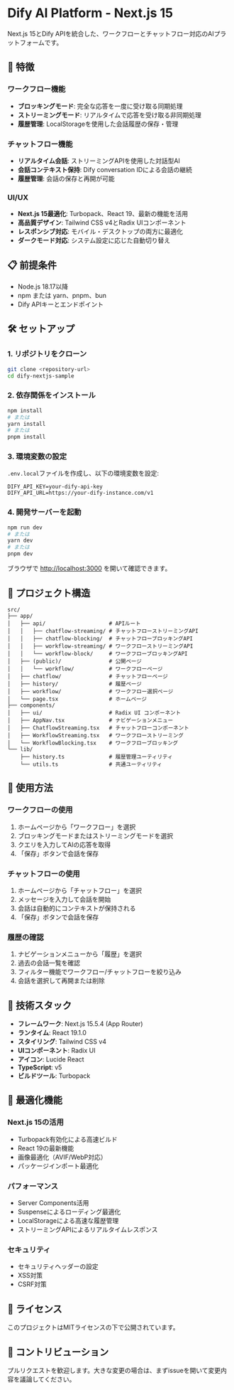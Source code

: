 # Dify AI Platform - Next.js 15

Next.js 15とDify APIを統合した、ワークフローとチャットフロー対応のAIプラットフォームです。

## 🚀 特徴

### ワークフロー機能
- **ブロッキングモード**: 完全な応答を一度に受け取る同期処理
- **ストリーミングモード**: リアルタイムで応答を受け取る非同期処理
- **履歴管理**: LocalStorageを使用した会話履歴の保存・管理

### チャットフロー機能
- **リアルタイム会話**: ストリーミングAPIを使用した対話型AI
- **会話コンテキスト保持**: Dify conversation IDによる会話の継続
- **履歴管理**: 会話の保存と再開が可能

### UI/UX
- **Next.js 15最適化**: Turbopack、React 19、最新の機能を活用
- **高品質デザイン**: Tailwind CSS v4とRadix UIコンポーネント
- **レスポンシブ対応**: モバイル・デスクトップの両方に最適化
- **ダークモード対応**: システム設定に応じた自動切り替え

## 📋 前提条件

- Node.js 18.17以降
- npm または yarn、pnpm、bun
- Dify APIキーとエンドポイント

## 🛠️ セットアップ

### 1. リポジトリをクローン

```bash
git clone <repository-url>
cd dify-nextjs-sample
```

### 2. 依存関係をインストール

```bash
npm install
# または
yarn install
# または
pnpm install
```

### 3. 環境変数の設定

`.env.local`ファイルを作成し、以下の環境変数を設定:

```env
DIFY_API_KEY=your-dify-api-key
DIFY_API_URL=https://your-dify-instance.com/v1
```

### 4. 開発サーバーを起動

```bash
npm run dev
# または
yarn dev
# または
pnpm dev
```

ブラウザで [http://localhost:3000](http://localhost:3000) を開いて確認できます。

## 📂 プロジェクト構造

```
src/
├── app/
│   ├── api/                    # APIルート
│   │   ├── chatflow-streaming/ # チャットフローストリーミングAPI
│   │   ├── chatflow-blocking/  # チャットフローブロッキングAPI
│   │   ├── workflow-streaming/ # ワークフローストリーミングAPI
│   │   └── workflow-block/     # ワークフローブロッキングAPI
│   ├── (public)/               # 公開ページ
│   │   └── workflow/           # ワークフローページ
│   ├── chatflow/               # チャットフローページ
│   ├── history/                # 履歴ページ
│   ├── workflow/               # ワークフロー選択ページ
│   └── page.tsx                # ホームページ
├── components/
│   ├── ui/                     # Radix UI コンポーネント
│   ├── AppNav.tsx              # ナビゲーションメニュー
│   ├── ChatflowStreaming.tsx   # チャットフローコンポーネント
│   ├── WorkflowStreaming.tsx   # ワークフローストリーミング
│   └── WorkflowBlocking.tsx    # ワークフローブロッキング
└── lib/
    ├── history.ts              # 履歴管理ユーティリティ
    └── utils.ts                # 共通ユーティリティ
```

## 🎯 使用方法

### ワークフローの使用

1. ホームページから「ワークフロー」を選択
2. ブロッキングモードまたはストリーミングモードを選択
3. クエリを入力してAIの応答を取得
4. 「保存」ボタンで会話を保存

### チャットフローの使用

1. ホームページから「チャットフロー」を選択
2. メッセージを入力して会話を開始
3. 会話は自動的にコンテキストが保持される
4. 「保存」ボタンで会話を保存

### 履歴の確認

1. ナビゲーションメニューから「履歴」を選択
2. 過去の会話一覧を確認
3. フィルター機能でワークフロー/チャットフローを絞り込み
4. 会話を選択して再開または削除

## 🔧 技術スタック

- **フレームワーク**: Next.js 15.5.4 (App Router)
- **ランタイム**: React 19.1.0
- **スタイリング**: Tailwind CSS v4
- **UIコンポーネント**: Radix UI
- **アイコン**: Lucide React
- **TypeScript**: v5
- **ビルドツール**: Turbopack

## 🚀 最適化機能

### Next.js 15の活用
- Turbopack有効化による高速ビルド
- React 19の最新機能
- 画像最適化（AVIF/WebP対応）
- パッケージインポート最適化

### パフォーマンス
- Server Components活用
- Suspenseによるローディング最適化
- LocalStorageによる高速な履歴管理
- ストリーミングAPIによるリアルタイムレスポンス

### セキュリティ
- セキュリティヘッダーの設定
- XSS対策
- CSRF対策

## 📝 ライセンス

このプロジェクトはMITライセンスの下で公開されています。

## 🤝 コントリビューション

プルリクエストを歓迎します。大きな変更の場合は、まずissueを開いて変更内容を議論してください。
